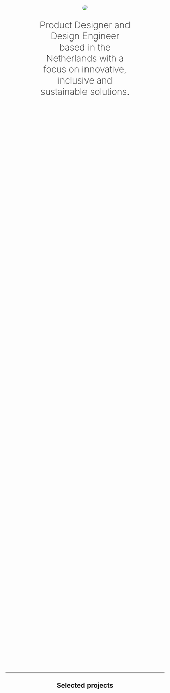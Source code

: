<html>
<style>
nav > ul li {
    padding: 0;
}
body{
    background: var(--bg-default);
    color: var(--fg-default);
    margin: auto;
}
main{
	max-width: unset;
}
ul li {
    padding: 6px 0;
    list-style-type: square;
}
.photo {
    background-image: url('./src/img/akos-cropped.jpg');
    background-size: cover;
    background-position: center;
}
#introduction{
    display:flex;
    align-items: center;
    justify-content: center;
    flex-direction: column;
    padding: 120px 0;
}
#introduction > p {
    text-align: center;
    font-size: clamp(1.7em, 3vw, 3em);
    font-weight: 200;
    width: 60%;
    min-width: 280px;
}
.avatar-wrapper {
    width: 100%;
    height: 100%;
    display: flex;
    justify-content: flex-end;
}
.avatar {
    max-width: 200px;
    border-radius: 100%;
}
#core-values {
    display:flex;
    align-items: center;
    justify-content: center;
    flex-direction: column;
    margin: 64px auto;
}
#core-values > h2,
#about > h2,
#projects > h2 {
    margin-bottom: 32px;
    text-align: center;
}
#core-values > h3 {
    margin: 4px;
}
#core-values .work-card {
    text-align: center;
}
section {
    max-width: 1600px;
    margin: 0 auto;
    padding: 0 16px;
}
hr {
    border: 0;
    border-top: 1px solid var(--border-subtle) ;
}
#about {
    margin-bottom: 40px;
}
#work {
    margin-bottom: 40px;
}
#other-work {
    width:100%;
    margin-bottom: 40px;
    display:flex;
    align-items: center;
    flex-direction: column;
}
.other-work-grid{
      margin: 32px auto;
      display: grid;
      grid-template-columns: 1fr 1fr; 
      grid-gap: 48px;
      width: 100%;
}
.other-work-card{
    min-width: 100%;
    display: flex;
    flex-direction: column;
    gap: 12px;
}
.other-work-card > h3 {
    font-size: 1.3rem;
}
.other-work-card > p {
    font-size: 1.15rem;
    margin: 0;
}
.work-card {
    border-radius: 20px;
    background: var(--bg-subtle);
    padding: 12px 16px;
    display: flex;
    flex-direction: column;
    gap: 4px;
}
.work-card > h3 {
    margin: 0;
}
.work-card > h4 {
    margin: 0;
}
.work-card > p {
    margin: 0;
}
.work-grid {
    display: flex; 
    flex-direction: column;
    gap: 16px;
}
.work-grid > a {
    text-decoration: none;
}
.value-card {
  display: flex; 
  flex-direction: column;
  align-items: center;
  text-align: center;
}
.project-grid {
  display: flex; 
  flex-direction: column;
  gap: 64px;
  margin-bottom: 64px;
}
.project-tile {
  display: flex;
  flex-direction: column;
  gap: 8px;
  margin: 0 0 48px 0;
}
.project-title {
  display: flex;
  flex-wrap: wrap;
  gap: 8px;
}
.project-title > sup {
  font-family: var(--font-mono);
  line-height: 2.4rem;
  font-weight: 500;
}
.project-tile img {
  margin-bottom: 16px;
  border-radius: 8px;
  aspect-ratio: 16 / 10;
}
.project-tile a, .project-tile h3 {
  font-size: clamp(1.25rem, 1rem + 1vw, 1.8rem);
	font-weight: 500;
	line-height: 1.1;
	margin: 0;
  margin-bottom: 4px;
}
.project-tile p {
  margin: 0;
}
.project-description {
  font-family: var(--font-mono);
}
.result-header {
  font-weight:600;
  font-size: 1rem; 
}
.result {
  font-size: 1rem; 
}
footer svg {
    fill: var(--fg-gradient);
}
@media screen and (min-width: 900px) {
    #introduction {
        height: calc(100vh - 130px);
        padding: 0;
    }
    .about-grid {
        margin-bottom: 40px;
        display: grid; 
        max-width: 1400px;
        grid-template-columns: 2fr 4fr; 
        grid-template-rows: 1fr; 
        grid-column-gap: 120px;
        grid-row-gap: 0px; 
    }
    .work-grid {
        display: grid; 
        grid-template-columns: 1fr 1fr; 
        grid-gap: 8cqw;
        margin: 0 8cqw;
    }
    .work-card {
        padding: 40px 40px;
    }
    .project-grid {
        display: grid; 
        grid-template-columns: 1fr 1fr; 
        grid-gap: 48px;
    }
    .other-work-grid{
        margin: 32px auto;
        display: grid;
        grid-template-columns: 1fr 1fr 1fr; 
        grid-gap: 120px;
        max-width: 1200px;
    }
    .carousel .carousel-items {
        padding: 64px;
        background: #131313;
        border-radius: 24px;
      }
    section {
        padding: 0 40px;
    }
    .project-title {
      display: flex;
      flex-wrap: wrap;
      gap: 8px;
    }
}
</style>
        <section id="introduction">
            <img class="avatar" src="/assets/img/akos-2024.jpg" />
            <p>
                Product Designer and Design Engineer based in the Netherlands with a focus on innovative, inclusive and sustainable solutions.
            </p>
        </section>
        <hr>
        <section id="projects">
                <h2>Selected projects</h2>
                <div class="project-grid">
                  <div class="project-tile">
                      <a href="/portfolio/ops-design-system.html"><img src="/assets/img/ds-devmode.png"></a>
                      <div class="project-title">
                        <a href="/portfolio/ops-design-system.html"><h3>Design System: Shared language</h3></a>
                      </div>
											<!--
                      <div class="project-description">
                        <p class="result-header">Design Lead</p>
                        <p class="result">Shared language between developers and designers.</p>
                      </div>
                      <div class="project-description">
                        <p class="result-header">Impact</p>
                        <p class="result">Simplified design handoff process.</p>
                      </div>-->
                  </div>
                  <div class="project-tile">
                      <a href="/portfolio/ops-design-system-vision.html"><img src="/assets/img/ds-vision-thumbnail.png"></a>
                      <div class="project-title">
                        <a href="/portfolio/ops-design-system-vision.html"><h3>Design System: Product vision</h3></a>
                      </div>
											<!--
                      <div class="project-description">
                        <p class="result-header">Design Lead</p>
                        <p class="result">Showcasing the importance of the Design System as a product</p>
                      </div>
                      <div class="project-description">
                        <p class="result-header">Impact</p>
                        <p class="result">Higher trust and adoption of our Design System.</p>
                      </div>-->
                  </div>
									<div class="project-tile">
                      <a href="/portfolio/ux-ssp.html"><img src="/assets/img/ssp-thumbnail.png"></a>
                      <div class="project-title">
                        <a href="/portfolio/ux-ssp.html"><h3>TOPdesk Self-Service Portal </h3></a>
                      </div>
											<!--
                      <div class="project-description">
                        <p class="result-header">Design Lead</p>
                        <p class="result">AI-assisted search to fast-track users to meaningful answers to their questions.</p>
                      </div>
                      <div class="project-description">
                        <p class="result-header">Impact</p>
                        <p class="result">Shorter time on task, less incoming requests.</p>
                      </div>-->
                  </div>
									<div class="project-tile">
                      <a href="/portfolio/ops-measuring-ux.html"><img src="/assets/img/measuring-ux-thumbnail.png"></a>
                      <div class="project-title">
                        <a href="/portfolio/ops-measuring-ux.html"><h3>Measuring UX</h3></a>
                      </div>
											<!--
                      <div class="project-description">
                        <p class="result-header">DesignOps</p>
                        <p class="result">Creating a framework for connecting usability pain points and business goals.</p>
                      </div>
                      <div class="project-description">
                        <p class="result-header">Impact</p>
                        <p class="result">Shared language with PMs, higher engagement in product decisions.</p>
                      </div>-->
                  </div>
                  <div class="project-tile">
                      <a href="/portfolio/ux-aerq.html"><img src="/assets/img/aerq-thumbnail.png"></a>
                      <div class="project-title">
                        <a href="/portfolio/ux-aerq.html"><h3>AERQ</h3></a>
                      </div>
											<!--
                      <div class="project-description">
                      <p class="result-header">UX</p>
                        <p class="result">Preventive maintenance of aircrafts' in-flight entertainment systems.</p>
                      </div>
                      <div class="project-description">
                        <p class="result-header">Impact</p>
                        <p class="result">A smart notification setup process enabling preventive maintenance.</p>
                      </div>-->
                  </div>
                  <div class="project-tile">
                      <a href="/portfolio/uxdev-motie.html"><img src="/assets/img/motie-thumbnail.png"></a>
                      <div class="project-title">
                        <a href="/portfolio/uxdev-motie.html"><h3>motie.</h3></a>
                      </div>
											<!--
                      <div class="project-description">
                        <p class="result-header">UX+Dev</p>
                        <p class="result">Modular, distraction-free notetaking.</p>
                      </div>-->
                  </div>
              </div>
        </section>
        <hr>
        <!--
        <section id="core-values">
            <h2>Core values</h2>
            <div class="value-list">
                <div class="value-card">
                    <h3>1. Inclusivity and empathy</h3>
                    <p>A design usable by anyone is a good product experience. <br />
                    Listening to human pain-points and addressing them during design proposals.</p>
                </div>
                <div class="value-card">
                    <h3>2. Simplicity</h3>
                    <p>Elegant, minimalist design approaches complex challenges with thoughtful, seemingly effortless solutions.</p>
                </div>
                <div class="value-card">
                    <h3>3. Curiousity</h3>
                    <p>Continuous learning, experimentation drives innovation and growth.</p>
                </div>
              </div>
        </section>
        <hr>-->
        <section id="other-work">
          <h2>Project history</h2>
          <p>You can visit my graphic design work on <a href="https://www.behance.net/akosszasz">Behance</a>.</p>
          <div class="other-work-grid">
            <div class=other-work-card>
              <h3>TOPdesk Asset Management</h3>
              <p>2025</p>
              <p>UX design of a largely complex legacy enterprise product module. Working on automation of inventory management and order delivery service design.</p>
            </div>
            <div class=other-work-card>
              <h3>TOPdesk Self-Service Portal</h3>
              <p>2025</p>
              <p>UX design and design engineering for the end-user facing help-desk platform of TOPdesk. I was working on our first end-user facing AI experience.</p>
            </div>
            <div class=other-work-card>
              <h3>TOPdesk Design System</h3>
              <p>2023-2024</p>
              <p>Creating components, writing guidelines, and maintaining a design system for scalability.</p>
            </div>
            <div class=other-work-card>
              <h3><a href="https://apps.apple.com/hu/app/alma/id6449091902">Alma+ App</a></h3>
              <p>2023</p>
              <p>iOS and Android application design for a pharmaceutical loyalty program. Created a multi-brand design system.</p>
            </div>
            <div class=other-work-card>
              <h3>Lufthansa NetLine</h3>
              <p>2023</p>
              <p>Logo design project for Lufthansa's NetLine products.</p>
            </div>
            <div class=other-work-card>
              <h3>AERQ</h3>
              <p>2023</p>
              <p>A joint venture between LG Electronics and Lufthansa Technik. I was an external UX designer working on the maintenance/monitoring product for aircraft IFE systems.</p>
            </div>
            <div class=other-work-card>
              <h3><a href="https://elle.hu">ELLE Hungary</a></h3>
              <p>2023</p>
              <p>Design for ELLE's Hungarian EDIDA award page for 2023 and the in-article quiz widget.</p>
            </div>
            <div class=other-work-card>
              <h3><a href="https://neticle.com/mediaintelligence/en">Neticle Media Intelligence</a></h3>
              <p>2018-2022</p>
              <p>A media monitoring tool by Neticle that uses semantic text analysis to help brands understand audiance voice and discover pain points from scattered sources. Created a multi-product design system.</p>
            </div>
            <div class=other-work-card>
              <h3><a href="https://zurvey.io/">Zurvey.io</a></h3>
              <p>2018-2022</p>
              <p>A CX survey software by Neticle that uses semantic text analysis to assist with understanding complex datasets of customer feedback.</p>
            </div>
            <div class=other-work-card>
              <h3><a href="https://neticle.com/textanalysisapi/en/">Neticle Text Analysis API</a></h3>
              <p>2018-2022</p>
              <p>Neticle's toolkit for semantic text analysis supported by machine learning. UX and web design.</p>
            </div>
            <div class=other-work-card>
              <h3>Budapest Museum of Applied Arts</h3>
              <p>2017</p>
              <p>Editorial design, freelance work.</p>
            </div>
            <div class=other-work-card>
              <h3><a href="https://rendbejossz.hu/">RendbeJössz Consultation Centre</a></h3>
              <p>2017-2021</p>
              <p>Psychological consultation centre, where I have done web development and UX. This was a project with my freelancing team, ZUG.</p>
            </div>
            <div class=other-work-card>
              <h3>Oktafone</h3>
              <p>2016</p>
              <p>Browser-based educational platform, where I created UI designs for different widgets and the overall look-and-feel.</p>
            </div>
            <div class=other-work-card>
              <h3>WeAreKids</h3>
              <p>2015</p>
              <p>Web development, UI design, and app illustrations for an educational software used in kindergarten groups to teach kids English.</p>
            </div>
            <div class=other-work-card>
              <h3><a href="https://www.crocobee.com/">Crocobee</a></h3>
              <p>2015</p>
              <p>Digital agency and startup where I have done brand design, web design, web development, and animation.</p>
            </div>
          </div>
        </section>
        <hr>
        <section id="about">
                <h2>
                    About me
                </h2>
            <div class="work-grid">
                <div class="about-description">
                    <h3>Highlighted efforts</h3>
										<p>My mission is to nurture a healthy organisation with a high level of maturity.</p>
                    <ul class="effort-list">
                        <li>Shared language between Engineers and Designers via the Design System</li>
												<li>Creating a long-term vision for the future of both the Design System as a product and the Navigation team</li>
												<li>Facilitated workshops and Design Sprints</li>
												<li>Worked on the Growth Path for UX practitioners</li>
												<li>Created a framework to measure and amplify UX efforts</li>
												<li>Created a Definition of Done document and Figma widget for designers</li>
                    </ul>
                </div>
                <div class="about-description">
                    <h3>Core Skills</h3>
										<p>My skillset enables me to think strategically in cross-functional contexts.</p>
                    <p><strong>UX Leadership & Mentorship:</strong> Organisational health, team growth, career coaching.</p>
                    <p><strong>UX Strategy & Operations:</strong> DesignOps, UX Maturity Programs, Design Systems Advocacy.</p>
                    <p><strong>Product Design:</strong> 10+ years in product design; 7+ years in B2B SaaS (UI/UX, accessibility, inclusive design).</p>
                    <p><strong>Research & Experience Design:</strong> UX Research, Empathic Design, Service Design, UX Copywriting.</p>
                    <p><strong>Prototyping & Engineering Fluency:</strong> From concept sketches to high-fidelity prototypes; coding familiarity (React, Vue3).</p>
                </div>
            </div>
        </section>
</html>
